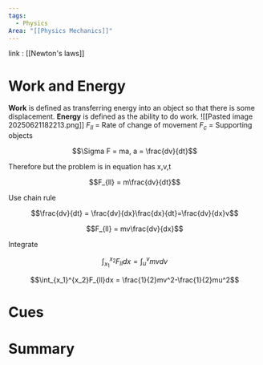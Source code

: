 ```yaml
---
tags:
  - Physics
Area: "[[Physics Mechanics]]"
---
```

link : [[Newton's laws]]
# Work and Energy
**Work** is defined as transferring energy into an object so that there is some displacement. **Energy** is defined as the ability to do work.
![[Pasted image 20250621182213.png]]
$F_{ll}$ = Rate of change of movement
$F_{c}$ = Supporting objects

$$\Sigma F = ma, a = \frac{dv}{dt}$$

Therefore but the problem is in equation has x,v,t

$$F_{ll} = m\frac{dv}{dt}$$

Use chain rule

$$\frac{dv}{dt} = \frac{dv}{dx}\frac{dx}{dt}=\frac{dv}{dx}v$$

$$F_{ll} = mv\frac{dv}{dx}$$

Integrate

$$\int_{x_1}^{x_2}F_{ll}dx = \int_{u}^{v}mv dv$$

$$\int_{x_1}^{x_2}F_{ll}dx = \frac{1}{2}mv^2-\frac{1}{2}mu^2$$
# Cues
# Summary
```

```